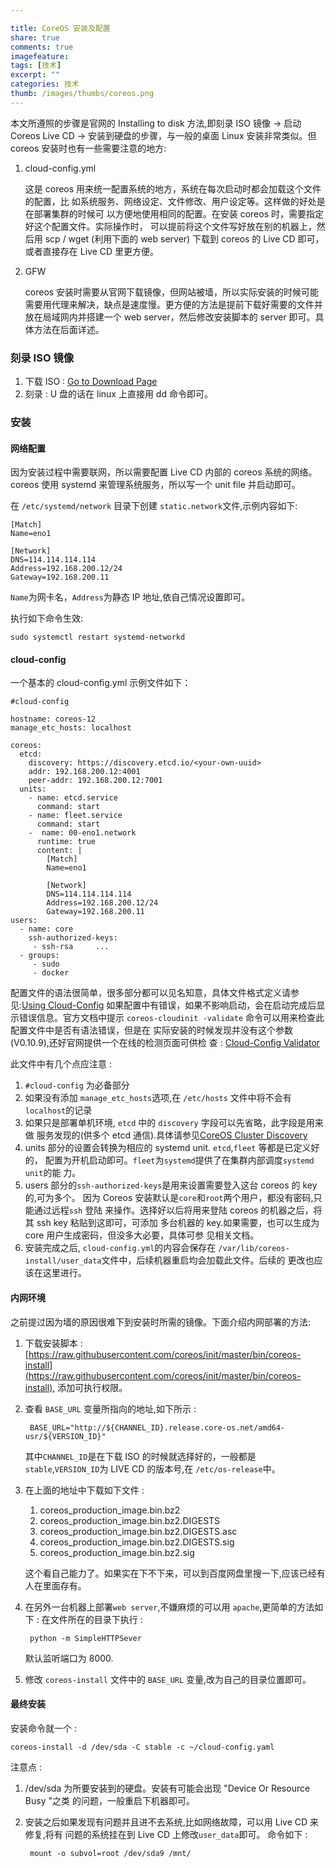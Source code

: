 ```yaml
---

title: CoreOS 安装及配置
share: true
comments: true
imagefeature:
tags: [技术]
excerpt: ""
categories: 技术
thumb: /images/thumbs/coreos.png
---
```



本文所遵照的步骤是官网的 Installing to disk 方法,即刻录 ISO 镜像 -> 启动 Coreos Live CD -> 安装到硬盘的步骤，与一般的桌面 Linux 安装非常类似。但 coreos 安装时也有一些需要注意的地方:

1. cloud-config.yml

    这是 coreos 用来统一配置系统的地方，系统在每次启动时都会加载这个文件的配置，比
    如系统服务、网络设定、文件修改、用户设定等。这样做的好处是在部署集群的时候可
    以方便地使用相同的配置。在安装 coreos 时，需要指定好这个配置文件。实际操作时，
    可以提前将这个文件写好放在别的机器上，然后用 scp / wget (利用下面的 web server) 下载到 coreos 的 Live CD 即可，或者直接存在 Live CD 里更方便。
2. GFW

    coreos 安装时需要从官网下载镜像，但网站被墙，所以实际安装的时候可能需要用代理来解决，缺点是速度慢。更方便的方法是提前下载好需要的文件并放在局域网内并搭建一个 web server，然后修改安装脚本的 server 即可。具体方法在后面详述。
<!--more-->

### 刻录 ISO 镜像

 1. 下载 ISO :  [Go to Download Page](https://coreos.com/docs/running-coreos/platforms/iso/)
 2. 刻录 : U 盘的话在 linux 上直接用 dd 命令即可。
    
### 安装

#### **网络配置**
因为安装过程中需要联网，所以需要配置 Live CD 内部的 coreos 系统的网络。coreos 使用
systemd 来管理系统服务，所以写一个 unit file 并启动即可。

在 `/etc/systemd/network` 目录下创建 `static.network`文件,示例内容如下:

    [Match]
    Name=eno1

    [Network]
    DNS=114.114.114.114
    Address=192.168.200.12/24
    Gateway=192.168.200.11

`Name`为网卡名，`Address`为静态 IP 地址,依自己情况设置即可。

执行如下命令生效:

	sudo systemctl restart systemd-networkd


#### **cloud-config** 
一个基本的 cloud-config.yml 示例文件如下：

    #cloud-config

    hostname: coreos-12    
    manage_etc_hosts: localhost

    coreos:
      etcd:
        discovery: https://discovery.etcd.io/<your-own-uuid>
        addr: 192.168.200.12:4001
        peer-addr: 192.168.200.12:7001
      units:
        - name: etcd.service
          command: start
        - name: fleet.service
          command: start
        -  name: 00-eno1.network
          runtime: true
          content: |
            [Match]
            Name=eno1

            [Network]
            DNS=114.114.114.114
            Address=192.168.200.12/24
            Gateway=192.168.200.11
    users:
      - name: core
        ssh-authorized-keys:
         - ssh-rsa     ...
      - groups:
         - sudo
         - docker

配置文件的语法很简单，很多部分都可以见名知意，具体文件格式定义请参见:[Using Cloud-Config](https://coreos.com/docs/cluster-management/setup/cloudinit-cloud-config/)
如果配置中有错误，如果不影响启动，会在启动完成后显示错误信息。官方文档中提示
`coreos-cloudinit -validate` 命令可以用来检查此配置文件中是否有语法错误，但是在
实际安装的时候发现并没有这个参数(V0.10.9),还好官网提供一个在线的检测页面可供检
查 : [Cloud-Config Validator](https://coreos.com/validate/)


此文件中有几个点应注意 :

1. `#cloud-config` 为必备部分
2. 如果没有添加 `manage_etc_hosts`选项,在 `/etc/hosts` 文件中将不会有
   `localhost`的记录
3. 如果只是部署单机环境, `etcd` 中的 `discovery` 字段可以先省略，此字段是用来做
   服务发现的(供多个 etcd 通信).具体请参见[CoreOS Cluster Discovery](https://coreos.com/docs/cluster-management/setup/cluster-discovery/)
4. units 部分的设置会转换为相应的 systemd unit. `etcd`,`fleet` 等都是已定义好的，
   配置为开机启动即可。`fleet`为`systemd`提供了在集群内部调度`systemd unit`的能
   力。
5. users 部分的`ssh-authorized-keys`是用来设置需要登入这台 coreos 的 key 的,可为多个。
   因为 Coreos 安装默认是`core`和`root`两个用户，都没有密码,只能通过远程`ssh` 登陆
   来操作。选择好以后将用来登陆 coreos 的机器之后，将其 ssh key 粘贴到这即可，可添加
   多台机器的 key.如果需要，也可以生成为 core 用户生成密码，但没多大必要，具体可参
   见相关文档。
6. 安装完成之后, `cloud-config.yml`的内容会保存在
   `/var/lib/coreos-install/user_data`文件中，后续机器重启均会加载此文件。后续的
   更改也应该在这里进行。

#### **内网环境**
之前提过因为墙的原因很难下到安装时所需的镜像。下面介绍内网部署的方法:

1. 下载安装脚本 :
   [https://raw.githubusercontent.com/coreos/init/master/bin/coreos-install](https://raw.githubusercontent.com/coreos/init/master/bin/coreos-install),
   添加可执行权限。
2. 查看 `BASE_URL` 变量所指向的地址,如下所示 :

	    BASE_URL="http://${CHANNEL_ID}.release.core-os.net/amd64-usr/${VERSION_ID}"

	其中`CHANNEL_ID`是在下载 ISO 的时候就选择好的，一般都是`stable`,`VERSION_ID`为 LIVE CD 的版本号,在 `/etc/os-release`中。

3. 在上面的地址中下载如下文件 :
   1. coreos_production_image.bin.bz2
   2. coreos_production_image.bin.bz2.DIGESTS
   3. coreos_production_image.bin.bz2.DIGESTS.asc
   4. coreos_production_image.bin.bz2.DIGESTS.sig
   5. coreos_production_image.bin.bz2.sig

	这个看自己能力了。如果实在下不下来，可以到百度网盘里搜一下,应该已经有人在里面存有。
	
4. 在另外一台机器上部署`web server`,不嫌麻烦的可以用 `apache`,更简单的方法如下 :
   在文件所在的目录下执行 :

		python -m SimpleHTTPSever

	默认监听端口为 8000.

5. 修改 `coreos-install` 文件中的 `BASE_URL` 变量,改为自己的目录位置即可。

#### **最终安装**
安装命令就一个 :

    coreos-install -d /dev/sda -C stable -c ~/cloud-config.yaml

注意点 :

1. /dev/sda 为所要安装到的硬盘。安装有可能会出现 "Device Or Resource Busy "之类
   的问题，一般重启下机器即可。

2. 安装之后如果发现有问题并且进不去系统,比如网络故障，可以用 Live CD 来修复,将有
   问题的系统挂在到 Live CD 上修改`user_data`即可。 命令如下 :

		mount -o subvol=root /dev/sda9 /mnt/




	




	 
